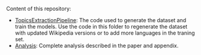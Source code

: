 Content of this repository:



* [TopicsExtractionPipeline](TopicsExtractionPipeline): The code used to generate the dataset and train the models. Use the code in this folder to regenerate the dataset with updated Wikipedia versions or to add more languages in the traning set.
* [Analysis](Analysis): Complete analysis described in the paper and appendix.

